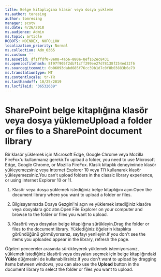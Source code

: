 ```yaml
---
title: Belge kitaplığına klasör veya dosya yükleme
ms.author: toresing
author: tomresing
manager: scotv
ms.date: 4/26/2018
ms.audience: Admin
ms.topic: article
ROBOTS: NOINDEX, NOFOLLOW
localization_priority: Normal
ms.collection: Adm_O365
ms.custom: ''
ms.assetid: df1ffdf0-8e08-4a56-880e-8ef162ec8431
ms.openlocfilehash: 8f97f905f2db71cff299ee27d78138f254ed32f6
ms.sourcegitcommit: 0b06093dabd685f76cc39b1d7c0f8b03883b6e79
ms.translationtype: MT
ms.contentlocale: tr-TR
ms.lasthandoff: 10/25/2019
ms.locfileid: "36532639"
---
```

# <a name="upload-a-folder-or-files-to-a-sharepoint-document-library"></a><span data-ttu-id="8d73b-102">SharePoint belge kitaplığına klasör veya dosya yükleme</span><span class="sxs-lookup"><span data-stu-id="8d73b-102">Upload a folder or files to a SharePoint document library</span></span>

<span data-ttu-id="8d73b-103">Bir klasör yüklemek için Microsoft Edge, Google Chrome veya Mozilla FireFox'u kullanmanız gerekir.</span><span class="sxs-lookup"><span data-stu-id="8d73b-103">To upload a folder, you need to use Microsoft Edge, Google Chrome, or Mozilla FireFox.</span></span> <span data-ttu-id="8d73b-104">Klasik kitaplık deneyiminde klasör yükleyemezsiniz veya Internet Explorer 10 veya 11'i kullanarak klasör yükleyemezsiniz.</span><span class="sxs-lookup"><span data-stu-id="8d73b-104">You can't upload folders in the classic library experience, or using Internet Explorer 10 or 11.</span></span>
  
1. <span data-ttu-id="8d73b-105">Klasör veya dosya yüklemek istediğiniz belge kitaplığını açın.</span><span class="sxs-lookup"><span data-stu-id="8d73b-105">Open the document library where you want to upload a folder or files.</span></span>
    
2. <span data-ttu-id="8d73b-106">Bilgisayarınızda Dosya Gezgini'ni açın ve yüklemek istediğiniz klasöre veya dosyalara göz atın.</span><span class="sxs-lookup"><span data-stu-id="8d73b-106">Open File Explorer on your computer and browse to the folder or files you want to upload.</span></span>
    
3. <span data-ttu-id="8d73b-107">Klasörü veya dosyaları belge kitaplığına sürükleyin.</span><span class="sxs-lookup"><span data-stu-id="8d73b-107">Drag the folder or files to the document library.</span></span> <span data-ttu-id="8d73b-108">Yüklediğiniz öğelerin kitaplıkta göründüğünü görmüyorsanız, sayfayı yenileyin.</span><span class="sxs-lookup"><span data-stu-id="8d73b-108">If you don't see the items you uploaded appear in the library, refresh the page.</span></span> 
    
<span data-ttu-id="8d73b-109">Öğeleri pencereler arasında sürükleyerek yüklemek istemiyorsanız, yüklemek istediğiniz klasörü veya dosyaları seçmek için belge kitaplığındaki **Yükle** düğmesini de kullanabilirsiniz.</span><span class="sxs-lookup"><span data-stu-id="8d73b-109">If you don't want to upload by dragging items between windows, you can also use the **Upload** button in the document library to select the folder or files you want to upload.</span></span> 
  

